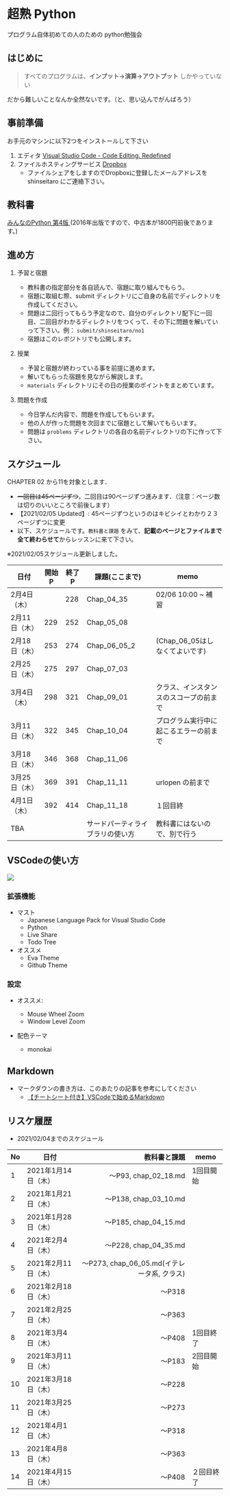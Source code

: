 # 超熟 Python 

プログラム自体初めての人のための python勉強会

## はじめに

> すべてのプログラムは、**インプット→演算→アウトプット** しかやっていない

だから難しいことなんか全然ないです。（と、思い込んでがんばろう）

## 事前準備

お手元のマシンに以下2つをインストールして下さい

1. エディタ [Visual Studio Code - Code Editing. Redefined](https://code.visualstudio.com/)
1. ファイルホスティングサービス [Dropbox](https://www.dropbox.com/)
    + ファイルシェアをしますのでDropboxに登録したメールアドレスを shinseitaro にご連絡下さい。

## 教科書

[みんなのPython 第4版 ](https://www.amazon.co.jp/dp/479738946X)(2016年出版ですので、中古本が1800円前後であります。)

## 進め方
1. 予習と宿題
    + 教科書の指定部分を各自読んで、宿題に取り組んでもらう。
    + 宿題に取組む際、submit ディレクトリにご自身の名前でディレクトリを作成してください。
    + 問題は二回行ってもらう予定なので、自分のディレクトリ配下に一回目、二回目がわかるディレクトリをつくって、その下に問題を解いていって下さい。例： `submit/shinseitaro/no1` 
    + 宿題はこのレポジトリでも公開します。

1. 授業
    + 予習と宿題が終わっている事を前提に進めます。
    + 解いてもらった宿題を見ながら解説します。
    + `materials` ディレクトリにその日の授業のポイントをまとめています。
1. 問題を作成
    + 今日学んだ内容で、問題を作成してもらいます。
    + 他の人が作った問題を次回までに宿題として解いてもらいます。
    + 問題は `problems` ディレクトリの各自の名前ディレクトリの下に作って下さい。



## スケジュール 

CHAPTER 02 から11を対象とします．

+ ~~一回目は45ページずつ~~，二回目は90ページずつ進みます．（注意：ページ数は切りのいいところで前後します）
+ 【2021/02/05 Updated】: 45ページずつというのはキビシイとわかり２３ページずつに変更
+ 以下、スケジュールです。`教科書と課題` をみて、**記載のページとファイルまで全て終わらせて**からレッスンに来て下さい。

※2021/02/05スケジュール更新しました。

日付|開始P|終了P|課題(ここまで)|memo
---|---|---|---|---
2月4日（木）||228|Chap_04_35|02/06 10:00 ~ 補習
2月11日（木）|229|252|Chap_05_08|
2月18日（木）|253|274|Chap_06_05_2|(Chap_06_05はしなくてよいです)
2月25日（木）|275|297|Chap_07_03|
3月4日（木）|298|321|Chap_09_01|クラス、インスタンスのスコープの前まで
3月11日（木）|322|345|Chap_10_04|プログラム実行中に起こるエラーの前まで
3月18日（木）|346|368|Chap_11_06|
3月25日（木）|369|391|Chap_11_11|urlopen の前まで
4月1日（木）|392|414|Chap_11_18|１回目終
TBA|||サードパーティライブラリの使い方|教科書にはないので、別で行う





## VSCodeの使い方


![](https://i.imgur.com/Ltk3oht.jpg)

### 拡張機能
+ マスト
    + Japanese Language Pack for Visual Studio Code
    + Python
    + Live Share
    + Todo Tree
+ オススメ
    + Eva Theme 
    + Github Theme
    

### 設定
+ オススメ: 
    + Mouse Wheel Zoom
    + Window Level Zoom

+ 配色テーマ
    + monokai 

## Markdown 

+ マークダウンの書き方は、このあたりの記事を参考にしてください
    + [【チートシート付き】VSCodeで始めるMarkdown](https://www.whizz-tech.co.jp/6026/)

## リスケ履歴

+ 2021/02/04までのスケジュール


No|日付|教科書と課題|memo
---|---|---:|---
1|2021年1月14日（木）|〜P93, chap_02_18.md|1回目開始
2|2021年1月21日（木）|〜P138, chap_03_10.md|
3|2021年1月28日（木）|〜P185, chap_04_15.md|
4|2021年2月4日（木）|〜P228, chap_04_35.md|
5|2021年2月11日（木）|〜P273, chap_06_05.md(イテレータ系, クラス)|
6|2021年2月18日（木）|〜P318|
7|2021年2月25日（木）|〜P363|
8|2021年3月4日（木）|〜P408|1回目終了
9|2021年3月11日（木）|〜P183|2回目開始
10|2021年3月18日（木）|〜P228|
11|2021年3月25日（木）|〜P273|
12|2021年4月1日（木）|〜P318|
13|2021年4月8日（木）|〜P363|
14|2021年4月15日（木）|〜P408|２回目終了

